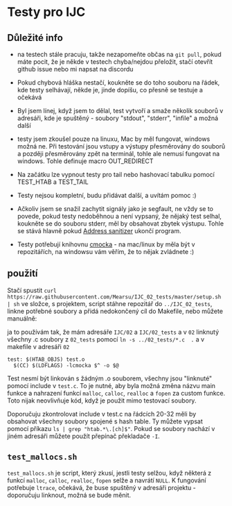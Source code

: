 # Testy pro IJC

## Důležité info

- na testech stále pracuju, takže nezapomeňte občas na `git pull`, pokud máte pocit, že je někde v testech chyba/nejdou přeložit, stačí otevřít github issue nebo mi napsat na discordu
- Pokud chybová hláška nestačí, koukněte se do toho souboru na řádek, kde testy selhávají, někde je, jinde dopíšu, co přesně se testuje a očekává

- Byl jsem línej, když jsem to dělal, test vytvoří a smaže několik souborů v adresáři, kde je spuštěný - soubory "stdout", "stderr", "infile" a možná další
- testy jsem zkoušel pouze na linuxu, Mac by měl fungovat, windows možná ne. Při testování jsou vstupy a výstupy přesměrovány do souborů a později přesměrovány zpět na terminál, tohle ale nemusí fungovat na windows. Tohle definuje macro OUT_REDIRECT
- Na začátku lze vypnout testy pro tail nebo hashovací tabulku pomocí TEST_HTAB a TEST_TAIL
- Testy nejsou kompletní, budu přidávat další, a uvítám pomoc :)
- Ačkoliv jsem se snažil zachytit signály jako je segfault, ne vždy se to povede, pokud testy nedoběhnou a není vypsaný, že nějaký test selhal, koukněte se do souboru stderr, měl by obsahovat zbytek výstupu. Tohle se stává hlavně pokud [Address sanitizer](https://clang.llvm.org/docs/AddressSanitizer.html) ukončí program.


- Testy potřebují knihovnu [cmocka](https://cmocka.org/) - na mac/linux by měla být v repozitářích, na windowsu vám věřím, že to nějak zvládnete :)

## použití

Stačí spustit `curl https://raw.githubusercontent.com/Mearsu/IJC_02_tests/master/setup.sh | sh` ve složce, s projektem, script stáhne repozitář do `../IJC_02_tests`, linkne potřebné soubory a přidá nedokončený cíl do Makefile, nebo můžete manuálně:

ja to používám tak, že mám adresáře `IJC/02` a `IJC/02_tests` a v `02` linknutý všechny .c soubory z `02_tests` pomocí `ln -s ../02_tests/*.c  .` a v makefile v adresáři `02` 
```
test: $(HTAB_OBJS) test.o
  $(CC) $(LDFLAGS) -lcmocka $^ -o $@
```

Test nesmí být linkován s žádným .o souborem, všechny jsou "linknuté" pomocí include v `test.c`.
To je nutné, aby byla možná změna názvu main funkce a nahrazení funkcí `malloc`, `calloc`, `realloc` a `fopen` za custom funkce.
Toto nijak neovlivňuje kód, když je použit mimo testovací soubory.

Doporučuju zkontrolovat include v test.c na řádcích 20-32 měli by obsahovat všechny soubory spojené s hash table.
Ty můžete vypsat pomocí příkazu `ls | grep "htab.*\.[ch]$"`.
Pokud se soubory nachází v jiném adresáři můžete použít přepínač překladače `-I`.

## `test_mallocs.sh`

`test_mallocs.sh` je script, který zkusí, jestli testy selžou, když některá z funkcí `malloc`, `calloc`, `realloc`, `fopen` selže a navrátí `NULL`.
K fungování potřebuje `ltrace`, očekává, že buse spuštěný v adresáři projektu - doporučuju linknout, možná se bude měnit.


